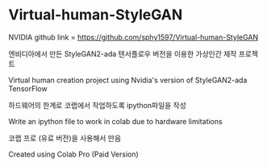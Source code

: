 # Virtual-human-StyleGAN

NVIDIA github link = https://github.com/sphy1597/Virtual-human-StyleGAN


엔비디아에서 만든 StyleGAN2-ada 텐서플로우 버전을 이용한 가상인간 제작 프로젝트

Virtual human creation project using Nvidia's version of StyleGAN2-ada TensorFlow

하드웨어의 한계로 코랩에서 작업하도록 ipython파일을 작성

Write an ipython file to work in colab due to hardware limitations

코랩 프로 (유료 버전)을 사용해서 만음

Created using Colab Pro (Paid Version)



